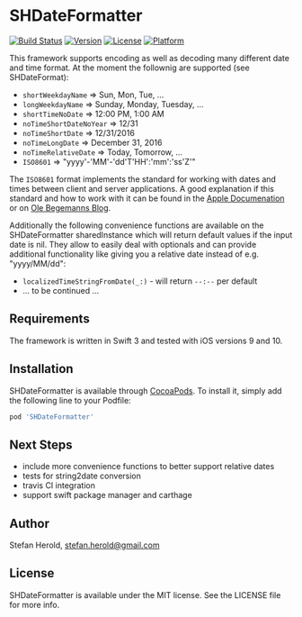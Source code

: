 # SHDateFormatter

[![Build Status](https://travis-ci.org/Blackjacx/SHDateFormatter.svg?branch=master)](https://travis-ci.org/Blackjacx/SHDateFormatter)
[![Version](https://img.shields.io/cocoapods/v/SHDateFormatter.svg?style=flat)](http://cocoapods.org/pods/SHDateFormatter)
[![License](https://img.shields.io/cocoapods/l/SHDateFormatter.svg?style=flat)](http://cocoapods.org/pods/SHDateFormatter)
[![Platform](https://img.shields.io/cocoapods/p/SHDateFormatter.svg?style=flat)](http://cocoapods.org/pods/SHDateFormatter)

This framework supports encoding as well as decoding many different date and time format. At the moment the follownig are supported (see SHDateFormat): 

* `shortWeekdayName`       => Sun, Mon, Tue, ...
* `longWeekdayName`        => Sunday, Monday, Tuesday, ...
* `shortTimeNoDate`        => 12:00 PM, 1:00 AM
* `noTimeShortDateNoYear`  => 12/31
* `noTimeShortDate`        => 12/31/2016
* `noTimeLongDate`         => December 31, 2016
* `noTimeRelativeDate`     => Today, Tomorrow, ...
* `ISO8601`                => "yyyy'-'MM'-'dd'T'HH':'mm':'ss'Z'"

The `ISO8601` format implements the standard for working with dates and times between client and server applications. A good explanation if this standard and how to work with it can be found in the [Apple Documenation](https://developer.apple.com/library/ios/qa/qa1480/_index.html) or on [Ole Begemanns Blog](http://oleb.net/blog/2011/11/working-with-date-and-time-in-cocoa-part-2/).

Additionally the following convenience functions are available on the SHDateFormatter sharedInstance which will return default values if the input date is nil. They allow to easily deal with optionals and can provide additional functionality like giving you a relative date instead of e.g. "yyyy/MM/dd":
* `localizedTimeStringFromDate(_:)` - will return `--:--` per default
* ... to be continued ...

## Requirements

The framework is written in Swift 3 and tested with iOS versions 9 and 10.

## Installation

SHDateFormatter is available through [CocoaPods](http://cocoapods.org). To install
it, simply add the following line to your Podfile:

```ruby
pod 'SHDateFormatter'
```

## Next Steps

* include more convenience functions to better support relative dates
* tests for string2date conversion
* travis CI integration
* support swift package manager and carthage

## Author

Stefan Herold, stefan.herold@gmail.com

## License

SHDateFormatter is available under the MIT license. See the LICENSE file for more info.
